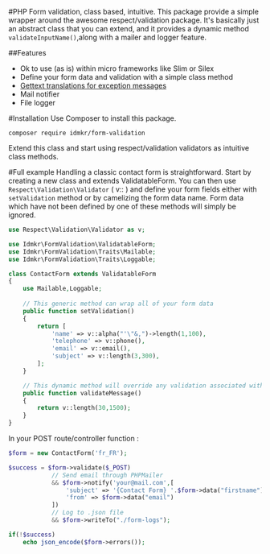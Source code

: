 #PHP Form validation, class based, intuitive.
This package provide a simple wrapper around the awesome respect/validation package. 
It's basically just an abstract class that you can extend, and it provides a dynamic method `validateInputName()`,along with a mailer and logger feature. 

##Features
- Ok to use (as is) within micro frameworks like Slim or Silex
- Define your form data and validation with a simple class method
- [Gettext translations for exception messages](https://github.com/idmkr/respect-validation-localization) 
- Mail notifier
- File logger

#Installation
Use Composer to install this package.
```
composer require idmkr/form-validation
```
Extend this class and start using respect/validation validators as intuitive class methods.


#Full example
Handling a classic contact form is straightforward. Start by creating a new class and extends ValidatableForm. 
You can then use  `Respect\Validation\Validator` ( v:: ) and define your form fields either with `setValidation` method or by camelizing the form data name. 
Form data which have not been defined by one of these methods will simply be ignored.

```php
use Respect\Validation\Validator as v;

use Idmkr\FormValidation\ValidatableForm;
use Idmkr\FormValidation\Traits\Mailable;
use Idmkr\FormValidation\Traits\Loggable;

class ContactForm extends ValidatableForm
{
    use Mailable,Loggable;
    
    // This generic method can wrap all of your form data
    public function setValidation() 
    {
        return [
            'name' => v::alpha("'\"&,")->length(1,100),
            'telephone' => v::phone(),
            'email' => v::email(),
            'subject' => v::length(3,300),
        ];
    }

    // This dynamic method will override any validation associated with setValidation()
    public function validateMessage()
    {
        return v::length(30,1500);
    }
}
```

In your POST route/controller function :

```php
$form = new ContactForm('fr_FR');

$success = $form->validate($_POST)
            // Send email through PHPMailer
            && $form->notify('your@mail.com',[
                'subject' => '{Contact Form} '.$form->data("firstname").' '.$form->data("lastname"),
                'from' => $form->data("email")
            ])
            // Log to .json file
            && $form->writeTo("./form-logs");

if(!$success)
    echo json_encode($form->errors());
```

